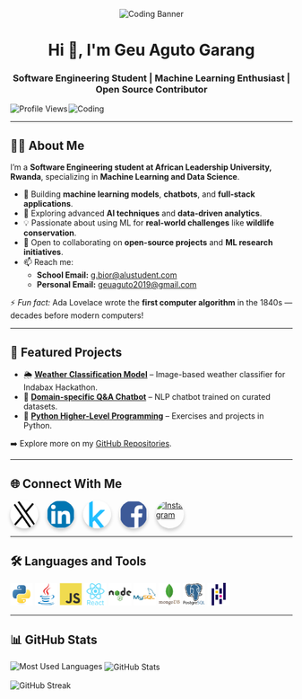 <!-- Banner GIF -->
<p align="center">
  <img src="https://media.giphy.com/media/v1.Y2lkPTc5MGI3NjExOGVtb2tidjliZzJsbWQ4djR0bWlhdXpycTZkdjVteWd0ZTlwbW11aCZlcD12MV9naWZzX3NlYXJjaCZjdD1n/qgQUggAC3Pfv687qPC/giphy.gif" alt="Coding Banner" width="500" />
</p>

<h1 align="center">Hi 👋, I'm Geu Aguto Garang</h1>
<h3 align="center">Software Engineering Student | Machine Learning Enthusiast | Open Source Contributor</h3>

<!-- Coding GIF -->
<img align="right" alt="Coding" width="400" src="https://cdn.dribbble.com/users/926537/screenshots/4502924/python-2.gif">

<!-- Profile Views -->
<p align="left">
  <img src="https://komarev.com/ghpvc/?username=Geu-Pro2023&label=Profile%20views&color=0e75b6&style=flat" alt="Profile Views" />
</p>

---

## 👨‍💻 About Me  
I’m a **Software Engineering student at African Leadership University, Rwanda**, specializing in **Machine Learning and Data Science**.  

- 🔭 Building **machine learning models**, **chatbots**, and **full-stack applications**.  
- 🌱 Exploring advanced **AI techniques** and **data-driven analytics**.  
- 💡 Passionate about using ML for **real-world challenges** like **wildlife conservation**.  
- 🤝 Open to collaborating on **open-source projects** and **ML research initiatives**.  
- 📫 Reach me:  
  - **School Email:** g.bior@alustudent.com  
  - **Personal Email:** geuaguto2019@gmail.com  

⚡ *Fun fact:* Ada Lovelace wrote the **first computer algorithm** in the 1840s — decades before modern computers!  

---

## 🚀 Featured Projects  
- 🌦️ [**Weather Classification Model**](https://github.com/Geu-Pro2023/IndabaX_Hackathon_South-Sudan) – Image-based weather classifier for Indabax Hackathon.  
- 🤖 [**Domain-specific Q&A Chatbot**](https://github.com/Geu-Pro2023/Wildlife_Chatbot) – NLP chatbot trained on curated datasets.  
- 🐍 [**Python Higher-Level Programming**](https://github.com/Geu-Pro2023/alu-higher_level_programming) – Exercises and projects in Python.  

➡️ Explore more on my [GitHub Repositories](https://github.com/Geu-Pro2023?tab=repositories).  

---

## 🌐 Connect With Me  
<style>
  .social-icons {
    display: flex;
    gap: 15px;
    align-items: center;
  }

  .social-icons a {
    display: inline-block;
    width: 50px;
    height: 50px;
    border-radius: 50%;
    overflow: hidden;
    transition: transform 0.3s, box-shadow 0.3s;
    box-shadow: 0 4px 6px rgba(0,0,0,0.2);
  }

  .social-icons a img {
    width: 100%;
    height: 100%;
    object-fit: cover;
    display: block;
  }

  .social-icons a:hover {
    transform: scale(1.2);
    box-shadow: 0 8px 15px rgba(0,0,0,0.3);
  }
</style>

<div class="social-icons">
  <a href="https://x.com/GeuAgutoGarang?t=Ym81vRdc2j0eJXGkKozwAg&s=09" target="_blank">
    <img src="https://raw.githubusercontent.com/devicons/devicon/master/icons/twitter/twitter-original.svg" alt="Twitter"/>
  </a>
  <a href="https://www.linkedin.com/in/geu-aguto-garang-70248b269" target="_blank">
    <img src="https://raw.githubusercontent.com/devicons/devicon/master/icons/linkedin/linkedin-original.svg" alt="LinkedIn"/>
  </a>
  <a href="https://www.kaggle.com/geuagutogarang" target="_blank">
    <img src="https://raw.githubusercontent.com/devicons/devicon/master/icons/kaggle/kaggle-original.svg" alt="Kaggle"/>
  </a>
  <a href="https://www.facebook.com/geuaguto.garang.7" target="_blank">
    <img src="https://raw.githubusercontent.com/devicons/devicon/master/icons/facebook/facebook-original.svg" alt="Facebook"/>
  </a>
  <a href="https://www.instagram.com/mr._geu/" target="_blank">
    <img src="https://cdn.jsdelivr.net/npm/simple-icons@v10/icons/instagram.svg" alt="Instagram"/>
  </a>
</div>

---

## 🛠️ Languages and Tools  
<p align="left">
  <img src="https://raw.githubusercontent.com/devicons/devicon/master/icons/python/python-original.svg" width="40" height="40"/>
  <img src="https://raw.githubusercontent.com/devicons/devicon/master/icons/java/java-original.svg" width="40" height="40"/>
  <img src="https://raw.githubusercontent.com/devicons/devicon/master/icons/javascript/javascript-original.svg" width="40" height="40"/>
  <img src="https://raw.githubusercontent.com/devicons/devicon/master/icons/react/react-original-wordmark.svg" width="40" height="40"/>
  <img src="https://raw.githubusercontent.com/devicons/devicon/master/icons/nodejs/nodejs-original-wordmark.svg" width="40" height="40"/>
  <img src="https://raw.githubusercontent.com/devicons/devicon/master/icons/mysql/mysql-original-wordmark.svg" width="40" height="40"/>
  <img src="https://raw.githubusercontent.com/devicons/devicon/master/icons/mongodb/mongodb-original-wordmark.svg" width="40" height="40"/>
  <img src="https://raw.githubusercontent.com/devicons/devicon/master/icons/postgresql/postgresql-original-wordmark.svg" width="40" height="40"/>
  <img src="https://raw.githubusercontent.com/devicons/devicon/2ae2a900d2f041da66e950e4d48052658d850630/icons/pandas/pandas-original.svg" width="40" height="40"/>
</p>

---

## 📊 GitHub Stats  
<p><img align="left" src="https://github-readme-stats.vercel.app/api/top-langs?username=Geu-Pro2023&show_icons=true&locale=en&layout=compact" alt="Most Used Languages" /></p>
<p>&nbsp;<img align="center" src="https://github-readme-stats.vercel.app/api?username=Geu-Pro2023&show_icons=true&locale=en" alt="GitHub Stats" /></p>
<p><img align="center" src="https://github-readme-streak-stats.herokuapp.com/?user=Geu-Pro2023&" alt="GitHub Streak" /></p>
